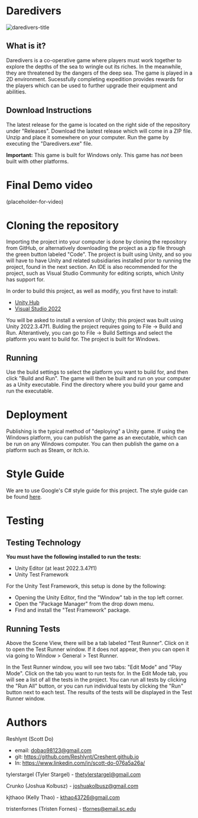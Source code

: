 # Daredivers
![daredivers-title](https://github.com/user-attachments/assets/3141a0aa-bfb2-4abb-b06e-41d8c8ae59c2)

## What is it?
Daredivers is a co-operative game where players must work together to explore the depths of the sea to wringle out its riches. In the meanwhile, they are threatened by the dangers of the deep sea. The game is played in a 2D environment. Sucessfully completing expedition provides rewards for the players which can be used to further upgrade their equipment and abilities.

## Download Instructions
The latest release for the game is located on the right side of the repository under "Releases". Download the lastest release which will come in a ZIP file. Unzip and place it somewhere on your computer. Run the game by executing the "Daredivers.exe" file.

**Important:** This game is built for Windows only. This game has *not* been built with other platforms.
# Final Demo video
(placeholder-for-video)

# Cloning the repository
Importing the project into your computer is done by cloning the repository from GitHub, or alternatively downloading the project as a zip file through the green button labeled "Code". The project is built using Unity, and so you will have to have Unity and related subsidiaries installed prior to running the project, found in the next section. An IDE is also recommended for the project, such as Visual Studio Community for editing scripts, which Unity has support for.

In order to build this project, as well as modify, you first have to install:
-   [Unity Hub](https://unity.com/download)
-   [Visual Studio 2022](https://visualstudio.microsoft.com/vs/)

You will be asked to install a version of Unity; this project was built using Unity 2022.3.47f1. Bulding the project requires going to File -> Build and Run. Alterantively, you can go to File -> Build Settings and select the platform you want to build for. The project is built for Windows.

## Running
Use the build settings to select the platform you want to build for, and then click "Build and Run". The game will then be built and run on your computer as a Unity executable. Find the directory where you build your game and run the executable.

# Deployment
Publishing is the typical method of "deploying" a Unity game. If using the Windows platform, you can publish the game as an executable, which can be run on any Windows computer. You can then publish the game on a platform such as Steam, or itch.io.

# Style Guide
We are to use Google's C# style guide for this project. The style guide can be found [here](https://google.github.io/styleguide/csharp-style.html).

# Testing
## Testing Technology
**You must have the following installed to run the tests:**
- Unity Editor (at least 2022.3.47f1)
- Unity Test Framework

For the Unity Test Framework, this setup is done by the following:
- Opening the Unity Editor, find the "Window" tab in the top left corner.
- Open the "Package Manager" from the drop down menu.
- Find and install the "Test Framework" package.

## Running Tests
Above the Scene View, there will be a tab labeled "Test Runner". Click on it to open the Test Runner window. If it does not appear, then you can open it via going to Window > General > Test Runner.

In the Test Runner window, you will see two tabs: "Edit Mode" and "Play Mode". Click on the tab you want to run tests for. In the Edit Mode tab, you will see a list of all the tests in the project. You can run all tests by clicking the "Run All" button, or you can run individual tests by clicking the "Run" button next to each test. The results of the tests will be displayed in the Test Runner window.

# Authors
Reshlynt (Scott Do)
- email: dobao98123@gmail.com
- git: https://github.com/Reshlynt/Creshent.github.io
- In: https://www.linkedin.com/in/scott-do-076a5a26a/

tylerstargel (Tyler Stargel) - thetylerstargel@gmail.com

Crunko (Joshua Kolbusz) - joshuakolbusz@gmail.com

kjthaoo (Kelly Thao) - kthao43726@gmail.com

tristenfornes (Tristen Fornes) - tfornes@email.sc.edu
